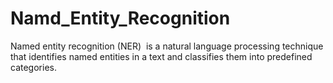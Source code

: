# Namd_Entity_Recognition
Named entity recognition (NER)  is a natural language processing technique that identifies named entities in a text and classifies them into predefined categories. 
